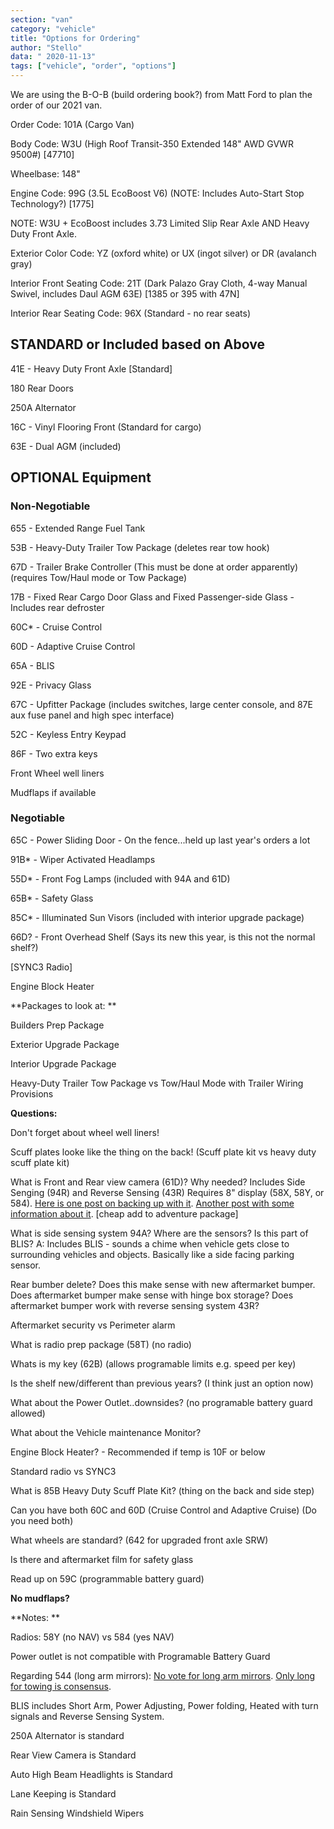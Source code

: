 ```yaml
---
section: "van"
category: "vehicle"
title: "Options for Ordering"
author: "Stello"
data: " 2020-11-13"
tags: ["vehicle", "order", "options"]
---
```


We are using the B-O-B (build ordering book?) from Matt Ford to plan the order of our 2021 van.

Order Code: 101A (Cargo Van)

Body Code: W3U (High Roof Transit-350 Extended 148" AWD GVWR 9500#) [47710]

Wheelbase: 148"

Engine Code: 99G (3.5L EcoBoost V6) (NOTE: Includes Auto-Start Stop Technology?) [1775]

NOTE: W3U + EcoBoost includes 3.73 Limited Slip Rear Axle AND Heavy Duty Front Axle.

Exterior Color Code: YZ (oxford white) or UX (ingot silver) or DR (avalanch gray)

Interior Front Seating Code: 21T (Dark Palazo Gray Cloth, 4-way Manual Swivel, includes Daul AGM 63E) [1385 or 395 with 47N]

Interior Rear Seating Code: 96X (Standard - no rear seats)

## STANDARD or Included based on Above

41E - Heavy Duty Front Axle [Standard]

180 Rear Doors

250A Alternator

16C - Vinyl Flooring Front (Standard for cargo)

63E - Dual AGM (included)

## OPTIONAL Equipment

### Non-Negotiable

655 - Extended Range Fuel Tank

53B - Heavy-Duty Trailer Tow Package (deletes rear tow hook)

67D - Trailer Brake Controller (This must be done at order apparently) (requires Tow/Haul mode or Tow Package)

17B - Fixed Rear Cargo Door Glass and Fixed Passenger-side Glass - Includes rear defroster

60C* - Cruise Control

60D - Adaptive Cruise Control

65A - BLIS 

92E - Privacy Glass

67C - Upfitter Package (includes switches, large center console, and 87E aux fuse panel and high spec interface)

52C - Keyless Entry Keypad

86F - Two extra keys

Front Wheel well liners

Mudflaps if available

### Negotiable

65C - Power Sliding Door - On the fence...held up last year's orders a lot

91B* - Wiper Activated Headlamps

55D* -  Front Fog Lamps (included with 94A and 61D)

65B* - Safety Glass 

85C* - Illuminated Sun Visors (included with interior upgrade package)

66D? - Front Overhead Shelf (Says its new this year, is this not the normal shelf?)

[SYNC3 Radio]

Engine Block Heater





**Packages to look at: **

Builders Prep Package

Exterior Upgrade Package

Interior Upgrade Package

Heavy-Duty Trailer Tow Package vs Tow/Haul Mode with Trailer Wiring Provisions

**Questions:**

Don't forget about wheel well liners!

Scuff plates looke like the thing on the back! (Scuff plate kit vs heavy duty scuff plate kit)

What is Front and Rear view camera (61D)?  Why needed? Includes Side Senging (94R) and Reverse Sensing (43R) Requires 8" display (58X, 58Y, or 584).  [Here is one post on backing up with it](https://www.fordtransitusaforum.com/threads/a-popular-hr-extended-cargo-van-arrives-at-matt-ford.81413/post-1059979). [Another post with some information about it](https://www.fordtransitusaforum.com/threads/2020-transit-front-rear-split-view-camera.78215/#post-1029072). [cheap add to adventure package]

What is side sensing system 94A?  Where are the sensors? Is this part of BLIS? A: Includes BLIS - sounds a chime when vehicle gets close to surrounding vehicles and objects.   Basically like a side facing parking sensor.

Rear bumber delete?  Does this make sense with new aftermarket bumper.  Does aftermarket bumper make sense with hinge box storage?  Does aftermarket bumper work with reverse sensing system 43R?

Aftermarket security vs Perimeter alarm

What is radio prep package (58T) (no radio)

Whats is my key (62B) (allows programable limits e.g. speed per key)

Is the shelf new/different than previous years? (I think just an option now)

What about the Power Outlet..downsides? (no programable battery guard allowed)

What about the Vehicle maintenance Monitor?

Engine Block Heater? - Recommended if temp is 10F or below

Standard radio vs SYNC3

What is 85B Heavy Duty Scuff Plate Kit? (thing on the back and side step)

Can you have both 60C and 60D (Cruise Control and Adaptive Cruise) (Do you need both)

What wheels are standard? (642 for upgraded front axle SRW)

Is there and aftermarket film for safety glass

Read up on 59C (programmable battery guard)

**No mudflaps?**

**Notes: **

Radios: 58Y (no NAV) vs 584 (yes NAV)

Power outlet is not compatible with Programable Battery Guard

Regarding 544 (long arm mirrors): [No vote for long arm mirrors](https://www.fordtransitusaforum.com/threads/long-arm-side-mirrors-vs-short-arm-mirrors.81550/#post-1061335).  [Only long for towing is consensus](https://www.fordtransitusaforum.com/threads/long-arm-mirrors-adjustable-from-short-to-long.3506/).

BLIS includes Short Arm, Power Adjusting, Power folding, Heated with turn signals and Reverse Sensing System.

250A Alternator is standard

Rear View Camera is Standard

Auto High Beam Headlights is Standard

Lane Keeping is Standard

Rain Sensing Windshield Wipers



